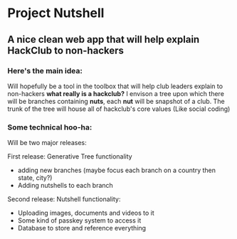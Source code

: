 # Project Nutshell
## A nice clean web app that will help explain HackClub to non-hackers
### Here's the main idea:
Will hopefully be a tool in the toolbox that will help club leaders explain to non-hackers **what really is a hackclub?**
I envison a tree upon which there will be branches containing **nuts**, each **nut** will be snapshot of a club.
The trunk of the tree will house all of hackclub's core values (Like social coding)

### Some technical hoo-ha:
Will be two major releases:

First release:
Generative Tree functionality 
- adding new branches (maybe focus each branch on a country then state, city?) 
- Adding nutshells to each branch

Second release:
Nutshell functionality:
- Uploading images, documents and videos to it
- Some kind of passkey system to access it
- Database to store and reference everything
